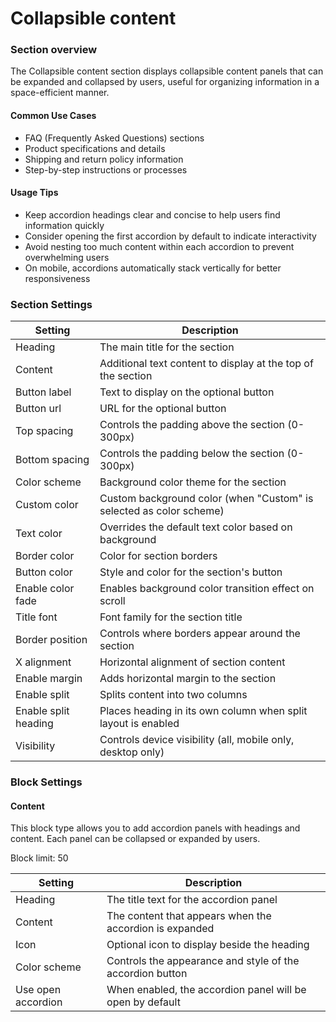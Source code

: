 # Collapsible content

### Section overview

The Collapsible content section displays collapsible content panels that can be expanded and collapsed by users, useful for organizing information in a space-efficient manner.

#### Common Use Cases

* FAQ (Frequently Asked Questions) sections
* Product specifications and details
* Shipping and return policy information
* Step-by-step instructions or processes

#### Usage Tips

* Keep accordion headings clear and concise to help users find information quickly
* Consider opening the first accordion by default to indicate interactivity
* Avoid nesting too much content within each accordion to prevent overwhelming users
* On mobile, accordions automatically stack vertically for better responsiveness

### Section Settings

| Setting              | Description                                                         |
| -------------------- | ------------------------------------------------------------------- |
| Heading              | The main title for the section                                      |
| Content              | Additional text content to display at the top of the section        |
| Button label         | Text to display on the optional button                              |
| Button url           | URL for the optional button                                         |
| Top spacing          | Controls the padding above the section (0-300px)                    |
| Bottom spacing       | Controls the padding below the section (0-300px)                    |
| Color scheme         | Background color theme for the section                              |
| Custom color         | Custom background color (when "Custom" is selected as color scheme) |
| Text color           | Overrides the default text color based on background                |
| Border color         | Color for section borders                                           |
| Button color         | Style and color for the section's button                            |
| Enable color fade    | Enables background color transition effect on scroll                |
| Title font           | Font family for the section title                                   |
| Border position      | Controls where borders appear around the section                    |
| X alignment          | Horizontal alignment of section content                             |
| Enable margin        | Adds horizontal margin to the section                               |
| Enable split         | Splits content into two columns                                     |
| Enable split heading | Places heading in its own column when split layout is enabled       |
| Visibility           | Controls device visibility (all, mobile only, desktop only)         |

### Block Settings

#### Content

This block type allows you to add accordion panels with headings and content. Each panel can be collapsed or expanded by users.

Block limit: 50

| Setting            | Description                                               |
| ------------------ | --------------------------------------------------------- |
| Heading            | The title text for the accordion panel                    |
| Content            | The content that appears when the accordion is expanded   |
| Icon               | Optional icon to display beside the heading               |
| Color scheme       | Controls the appearance and style of the accordion button |
| Use open accordion | When enabled, the accordion panel will be open by default |
